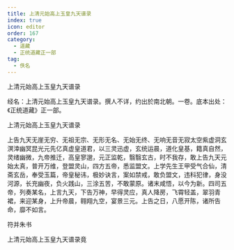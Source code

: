 ```yaml
---
title: 上清元始高上玉皇九天谱录
index: true
icon: editor
order: 167
category:
  - 道藏
  - 正统道藏正一部
tag:
  - 佚名
---
```


上清元始高上玉皇九天谱录  

经名：上清元始高上玉皇九天谱录。撰人不详，约出於南北朝。一卷。底本出处：《正统道藏》正一部。  

上清元始高上玉皇九天谱录  

上告九天无崖无穷、无祖无宗、无形无名、无始无终、无响无音无寂太空紫虚洞玄溟涬幽冥昆光元先亿真虚皇道君，以三灵迅虚，玄统运晨，道化皇基，籍真自然，灵绪幽微，九帝推迁，高皇寥邈，元正监乾，翳翳玄古，时不我存，敢上告九天元始太真，普开万维，登盟灵山，四方五帝，悉监盟文。上学先生王甲受气合仙，清斋玄岳，奉受玉篇，帝皇秘讳，极妙诀言，案如禁戒，敢负盟文，违科犯律，身没河源，长充幽夜，负火践山，三涂五苦，不敢蒙原。诸末咸悟，以今为新。四司五帝，列奏某名，上言九天，下告万神，早得灵应，真人降房，飞霄轻盖，翠羽青裙，来迎某身，上升帝晨，翱翔九空，宴景三元。上告之日，八愿开陈，诸所告命，靡不如言。  

符并朱书  

上清元始高上玉皇九天谱录竟  
